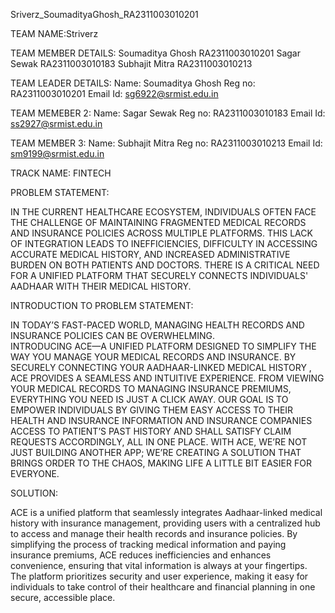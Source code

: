 Sriverz_SoumadityaGhosh_RA2311003010201

TEAM NAME:Striverz

TEAM MEMBER DETAILS:
Soumaditya Ghosh RA2311003010201
Sagar Sewak      RA2311003010183
Subhajit Mitra   RA2311003010213

TEAM LEADER DETAILS:
Name: Soumaditya Ghosh
Reg no: RA2311003010201
Email Id: sg6922@srmist.edu.in

TEAM MEMEBER 2:
Name: Sagar Sewak
Reg no: RA2311003010183
Email Id: ss2927@srmist.edu.in

TEAM MEMBER 3:
Name: Subhajit Mitra
Reg no: RA2311003010213
Email Id: sm9199@srmist.edu.in

TRACK NAME: FINTECH

PROBLEM STATEMENT:

IN THE CURRENT HEALTHCARE  ECOSYSTEM, INDIVIDUALS OFTEN FACE THE CHALLENGE OF MAINTAINING FRAGMENTED MEDICAL RECORDS AND INSURANCE POLICIES ACROSS MULTIPLE PLATFORMS. THIS LACK OF INTEGRATION LEADS TO INEFFICIENCIES,  DIFFICULTY IN ACCESSING ACCURATE MEDICAL HISTORY, AND INCREASED ADMINISTRATIVE BURDEN ON BOTH PATIENTS AND DOCTORS. THERE IS A CRITICAL NEED FOR A UNIFIED PLATFORM THAT SECURELY CONNECTS INDIVIDUALS' AADHAAR WITH THEIR MEDICAL HISTORY. 

INTRODUCTION TO PROBLEM STATEMENT:

IN TODAY’S FAST-PACED WORLD, MANAGING HEALTH RECORDS AND INSURANCE POLICIES CAN BE OVERWHELMING.  
INTRODUCING ACE—A UNIFIED PLATFORM DESIGNED TO SIMPLIFY THE WAY YOU MANAGE YOUR MEDICAL RECORDS AND INSURANCE. BY SECURELY CONNECTING YOUR AADHAAR-LINKED MEDICAL HISTORY , ACE PROVIDES A SEAMLESS AND INTUITIVE EXPERIENCE. FROM VIEWING YOUR MEDICAL RECORDS TO MANAGING INSURANCE PREMIUMS, EVERYTHING YOU NEED IS JUST A CLICK AWAY. OUR GOAL IS TO EMPOWER INDIVIDUALS BY GIVING THEM EASY ACCESS TO THEIR HEALTH AND INSURANCE INFORMATION AND INSURANCE COMPANIES ACCESS TO PATIENT’S PAST HISTORY AND SHALL SATISFY CLAIM REQUESTS ACCORDINGLY, ALL IN ONE PLACE.
WITH ACE, WE’RE NOT JUST BUILDING ANOTHER APP; WE’RE CREATING A SOLUTION THAT BRINGS ORDER TO THE CHAOS, MAKING LIFE A LITTLE BIT EASIER FOR EVERYONE.

SOLUTION:

ACE is a unified platform that seamlessly integrates Aadhaar-linked medical history with insurance management, providing users  with a centralized hub to access and manage their health records and insurance policies. By simplifying the process of tracking medical information and paying insurance premiums, ACE reduces inefficiencies and enhances convenience, ensuring that vital information is always at your fingertips. The platform prioritizes security and user experience, making it easy for individuals to take control of their healthcare and financial planning in one secure, accessible place.







